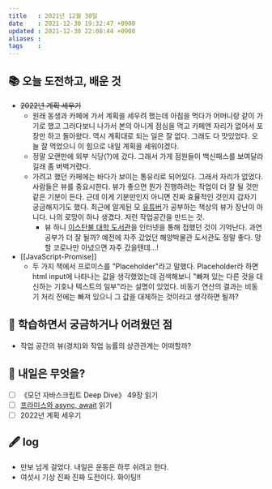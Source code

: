 ```yaml
---
title   : 2021년 12월 30일 
date    : 2021-12-30 19:32:47 +0900
updated : 2021-12-30 22:08:44 +0900
aliases : 
tags    : 
---
```

## 📚 오늘 도전하고, 배운 것
- ~~2022년 계획 세우기~~
	- 원래 동생과 카페에 가서 계획을 세우려 했는데 아침을 먹다가 어머니랑 같이 가기로 했고 그러다보니 나가서 본의 아니게 점심을 먹고 카페엔 자리가 없어서 포장만 하고 돌아왔다. 역시 계획대로 되는 일은 잘 없다. 그래도 다 맛있었다. 오늘 잘 먹었으니 이 힘으로 내일 계획을 세워야겠다.
	- 정말 오랜만에 외부 식당(?)에 갔다. 그래서 가게 점원들이 백신패스를 보여달라길래 좀 버벅거렸다. 
	- 가려고 했던 카페에는 바다가 보이는 통유리로 되어있다. 그래서 자리가 없었다. 사람들은 뷰를 중요시한다. 뷰가 좋으면 뭔가 진행하려는 작업이 더 잘 될 것만 같은 기분이 든다. 근데 이게 기분만인지 아니면 진짜 효율적인 것인지 갑자기 궁금해지기도 했다.  최근에 알게된 모 [유튜버](https://www.youtube.com/c/StudyMD)가 공부하는 책상의 뷰가 장난이 아니다. 나의 로망이 하나 생겼다. 저런 작업공간을 만드는 것. 
		- 뷰 하니 [이스탄불 대학 도서관](https://www.google.com/search?q=istanbul+library+view&tbm=isch&ved=2ahUKEwj50uP7q4v1AhUMDt4KHQW9BeAQ2-cCegQIABAA&oq=istanbul+library+view&gs_lcp=CgNpbWcQARgAMgQIABATMggIABAIEB4QE1AAWABgvwZoAHAAeACAAecBiAHnAZIBAzItMZgBAKoBC2d3cy13aXotaW1nwAEB&sclient=img&ei=tI3NYfmoBIyc-AaF-paADg&bih=922&biw=1920)을 인터넷을 통해 접했던 것이 기억난다. 과연 공부가 더 잘 될까? 예전에 자주 갔었던 해양박물관 도서관도 정말 좋다. 망할 코로나만 아녔으면 자주 갔을텐데...!
- [[JavaScript-Promise]]
	- 두 가지 책에서 프로미스를 "Placeholder"라고 말했다. Placeholder라 하면 html input에 나타나는 값을 생각했었는데 검색해보니 "빠져 있는 다른 것을 대신하는 기호나 텍스트의 일부"라는 설명이 있었다. 비동기 연산의 결과는 비동기 처리 전에는 빠져 있으니 그 값을 대체하는 것이라고 생각하면 될까? 

## 🤔 학습하면서 궁금하거나 어려웠던 점 
- 작업 공간의 뷰(경치)와 작업 능률의 상관관계는 어떠할까?

## 🌅 내일은 무엇을?
- [ ] 《모던 자바스크립트 Deep Dive》 49장 읽기  
- [ ] [프라미스와 async, await](https://ko.javascript.info/async) 읽기
- [ ] 2022년 계획 세우기

## 🖋 log
- 만보 넘게 걸었다. 내일은 운동은 하루 쉬려고 한다. 
- 여섯시 기상 진짜 진짜 도전이다. 화이팅!! 
